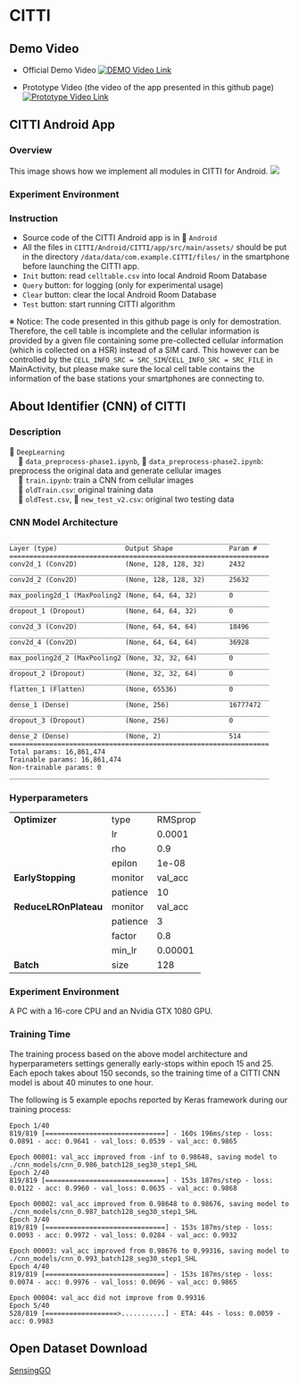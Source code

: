 # CITTI

## Demo Video
- Official Demo Video
[![DEMO Video Link](https://i.imgur.com/xcV3WAH.png)](https://youtu.be/RssWuITBI1A)

- Prototype Video (the video of the app presented in this github page)
[![Prototype Video Link](https://i.imgur.com/8G87bt9.png)](https://youtu.be/fKPKyPXN_no)

## CITTI Android App

### Overview
This image shows how we implement all modules in CITTI for Android.
![](https://i.imgur.com/NboIY19.png)

### Experiment Environment


### Instruction
- Source code of the CITTI Android app is in 📁 `Android`
- All the files in `CITTI/Android/CITTI/app/src/main/assets/` should be put in the directory `/data/data/com.example.CITTI/files/` in the smartphone before launching the CITTI app.
- `Init` button: read `celltable.csv` into local Android Room Database
- `Query` button: for logging (only for experimental usage)
- `Clear` button: clear the local Android Room Database
- `Test` button: start running CITTI algorithm

※ Notice: The code presented in this github page is only for demostration. Therefore, the cell table is incomplete and the cellular information is provided by a given file containing some pre-collected cellular information (which is collected on a HSR) instead of a SIM card. This however can be controlled by the `CELL_INFO_SRC = SRC_SIM`/`CELL_INFO_SRC = SRC_FILE` in MainActivity, but please make sure the local cell table contains the information of the base stations your smartphones are connecting to. 

## About Identifier (CNN) of CITTI

### Description
📁 `DeepLearning`<br>
&nbsp;&nbsp;&nbsp;&nbsp;📄 `data_preprocess-phase1.ipynb`, 📄 `data_preprocess-phase2.ipynb`: preprocess the original data and generate cellular images<br>
&nbsp;&nbsp;&nbsp;&nbsp;📄 `train.ipynb`: train a CNN from cellular images<br>
&nbsp;&nbsp;&nbsp;&nbsp;📄 `oldTrain.csv`: original training data<br>
&nbsp;&nbsp;&nbsp;&nbsp;📄 `oldTest.csv`, 📄 `new_test_v2.csv`: original two testing data<br>
        

### CNN Model Architecture

```
_________________________________________________________________
Layer (type)                 Output Shape              Param #   
=================================================================
conv2d_1 (Conv2D)            (None, 128, 128, 32)      2432      
_________________________________________________________________
conv2d_2 (Conv2D)            (None, 128, 128, 32)      25632     
_________________________________________________________________
max_pooling2d_1 (MaxPooling2 (None, 64, 64, 32)        0         
_________________________________________________________________
dropout_1 (Dropout)          (None, 64, 64, 32)        0         
_________________________________________________________________
conv2d_3 (Conv2D)            (None, 64, 64, 64)        18496     
_________________________________________________________________
conv2d_4 (Conv2D)            (None, 64, 64, 64)        36928     
_________________________________________________________________
max_pooling2d_2 (MaxPooling2 (None, 32, 32, 64)        0         
_________________________________________________________________
dropout_2 (Dropout)          (None, 32, 32, 64)        0         
_________________________________________________________________
flatten_1 (Flatten)          (None, 65536)             0         
_________________________________________________________________
dense_1 (Dense)              (None, 256)               16777472  
_________________________________________________________________
dropout_3 (Dropout)          (None, 256)               0         
_________________________________________________________________
dense_2 (Dense)              (None, 2)                 514       
=================================================================
Total params: 16,861,474
Trainable params: 16,861,474
Non-trainable params: 0
_________________________________________________________________
```

### Hyperparameters

<table>
    <tbody>
        <tr>
            <td><b>Optimizer</b></td>
            <td>type</td>
            <td>RMSprop</td>
        </tr>
        <tr>
            <td></td>
            <td>lr</td>
            <td>0.0001</td>
        </tr>
        <tr>
            <td></td>
            <td>rho</td>
            <td>0.9</td>
        </tr>
        <tr>
            <td></td>
            <td>epilon</td>
            <td>1e-08</td>
        </tr>
        <tr>
            <td><b>EarlyStopping</b></td>
            <td>monitor</td>
            <td>val_acc</td>
        </tr>
        <tr>
            <td></td>
            <td>patience</td>
            <td>10</td>
        </tr>
        <tr>
            <td><b>ReduceLROnPlateau</b></td>
            <td>monitor</td>
            <td>val_acc</td>
        </tr>
        <tr>
            <td></td>
            <td>patience</td>
            <td>3</td>
        </tr>
        <tr>
            <td></td>
            <td>factor</td>
            <td>0.8</td>
        </tr>
        <tr>
            <td></td>
            <td>min_lr</td>
            <td>0.00001</td>
        </tr>
        <tr>
            <td><b>Batch</b></td>
            <td>size</td>
            <td>128</td>
        </tr>
    </tbody>
</table>

### Experiment Environment
A PC with a 16-core CPU and an Nvidia GTX 1080 GPU.

### Training Time
The training process based on the above model architecture and hyperparameters settings generally early-stops within epoch 15 and 25. Each epoch takes about 150 seconds, so the training time of a CITTI CNN model is about 40 minutes to one hour.

The following is 5 example epochs reported by Keras framework during our training process:
```
Epoch 1/40
819/819 [==============================] - 160s 196ms/step - loss: 0.0891 - acc: 0.9641 - val_loss: 0.0539 - val_acc: 0.9865

Epoch 00001: val_acc improved from -inf to 0.98648, saving model to ./cnn_models/cnn_0.986_batch128_seg30_step1_SHL
Epoch 2/40
819/819 [==============================] - 153s 187ms/step - loss: 0.0122 - acc: 0.9960 - val_loss: 0.0635 - val_acc: 0.9868

Epoch 00002: val_acc improved from 0.98648 to 0.98676, saving model to ./cnn_models/cnn_0.987_batch128_seg30_step1_SHL
Epoch 3/40
819/819 [==============================] - 153s 187ms/step - loss: 0.0093 - acc: 0.9972 - val_loss: 0.0284 - val_acc: 0.9932

Epoch 00003: val_acc improved from 0.98676 to 0.99316, saving model to ./cnn_models/cnn_0.993_batch128_seg30_step1_SHL
Epoch 4/40
819/819 [==============================] - 153s 187ms/step - loss: 0.0074 - acc: 0.9976 - val_loss: 0.0696 - val_acc: 0.9865

Epoch 00004: val_acc did not improve from 0.99316
Epoch 5/40
528/819 [==================>...........] - ETA: 44s - loss: 0.0059 - acc: 0.9983
```

## Open Dataset Download
[SensingGO](https://sensinggo.org/)

